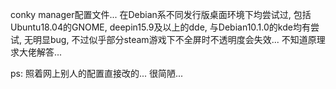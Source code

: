 conky manager配置文件...
在Debian系不同发行版桌面环境下均尝试过, 包括Ubuntu18.04的GNOME, deepin15.9及以上的dde, 与Debian10.1.0的kde均有尝试, 无明显bug, 不过似乎部分steam游戏下不全屏时不透明度会失效...
不知道原理求大佬解答...

ps: 照着网上别人的配置直接改的...
很简陋...
